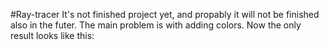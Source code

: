 #Ray-tracer
It's not finished project yet, and propably it will not be finished also in the futer. The main problem is with adding colors. Now the only result looks like this:
